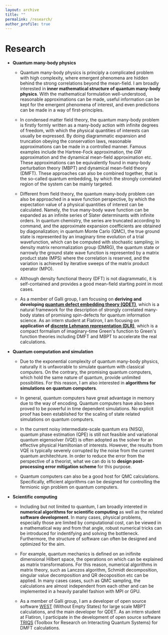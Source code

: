 ```yaml
---
layout: archive
title: ""
permalink: /research/
author_profile: true
---
```


<!-- {% include base_path %}

[<span style="color:navy">[Download CV]</span>](http://sekwonlee.github.io/files/cv.pdf) -->

<!-- <h2> Research interest </h2>  -->
# Research
<!-- I am broadly interested in developing hybrid quantum-classical theories and methods, including the following three parts. -->

- **Quantum many-body physics** <br>
  - Quantum many-body physics is principly a complicated problem with high complexity, where emergent phenomena are hidden behind the strong correlations beyond the mean-field. I am broadly interested in **inner mathematical structure of quantum many-body physics**. With the mathematical formulation well-understood, reasonable approximations can be made, useful information can be kept for the emergent phenomena of interest, and even predictions can be made in a way of first-principles. <br>

  - In condensed matter field theory, the quantum many-body problem is firstly formly written as a many-body action with infinite degrees of freedom, with which the physical quantities of interests can usually be expressed. By doing diagrammatic expansion and truncation obeying the conservation laws, reasonable approximations can be made in a controlled manner. Famous examples include the Hartree-Fock approximation, the *GW* approximation and the dynamical mean-field approximation etc. These approximations can be equivalently found in many-body perturbation theory (MBPT) and dynamical mean-field theory (DMFT). These approaches can also be combined together, that is the so-called quantum embedding, by which the strongly correlated region of the system can be mainly targeted.

  - Different from field theory, the quantum many-body problem can also be approached in a wave function perspective, by which the expectation value of a physical quantities of interest can be calculated. Namely, the true many-body wave function can be expanded as an infinite series of Slater determinants with infinite orders. In quantum chemistry, the series are truncated according to command, and the approximate expansion coefficients are obtained by diagonalization; in quantum Monte Carlo (QMC), the true ground state is represented by an imaginary time evolution of a trial wavefunction, which can be computed with stochastic sampling; in density matrix renormalization group (DMRG), the quantum state or narrowly the ground state wave function is represented by a matrix product state (MPS) where the correlation is reserved, and the variation is achieved by iterative sweeps of the matrix product operator (MPO).

  - Although density functional theory (DFT) is not diagrammatic, it is self-contained and provides a good mean-field starting point in most cases.

  - As a member of Galli group, I am focusing on **deriving and developing [quantum defect embedding theory (QDET)](https://arxiv.org/abs/2203.05493)**, which is a natural framework for the description of strongly correlated many-body states of promising spin-defects for quantum information science. As an intern student at Flatiron, I am focusing on **application of [discrete Lehmann representation (DLR)](https://arxiv.org/abs/2107.13094)**, which is a compact formalism of imaginary-time Green's function to Green's function theories including DMFT and MBPT to accelerate the real calculations.

    <!-- [**Accelerating dynamical mean-field calculations using the discrete Lehmann representation**](/publications/)<br>
    **Nan Sheng**, Jason Kaye, Kun Chen, Alexander Hampel, Sophie Beck, Nils Wentzell, and Olivier Parcollet.<br>
    *In preparation* (March 2022).

    [**Green's function formulation of quantum defect embedding theory**](https://arxiv.org/abs/2203.05493)<br>
    **Nan Sheng\***, Christian Vorwerk\*, Marco Govoni, and Giulia Galli.<br>
    *arXiv preprint arXiv:2203.05493* (March 2022).

    [**Quantum embedding theories to simulate condensed systems on quantum computers**](https://arxiv.org/abs/2105.04736)<br>
    Christian Vorwerk\*, **Nan Sheng\***, Marco Govoni, and Giulia Galli.<br>
    *arXiv preprint arXiv:2105.04736* (May 2021).

    [**Quantum embedding theory for strongly correlated states in materials**](https://pubs.acs.org/doi/10.1021/acs.jctc.0c01258)<br>
    He Ma, **Nan Sheng**, Marco Govoni, and Giulia Galli.<br>
    *J. Chem. Theory. Comput.* 2021, 17, 2116–2125 (April 2021).

    [**First-principles studies of strongly correlated states in defect spin qubits in diamond**](https://pubs.rsc.org/en/content/articlelanding/2020/cp/d0cp04585c)<br>
    He Ma, **Nan Sheng**, Marco Govoni, and Giulia Galli.<br>
    *Phys. Chem. Chem. Phys.* 2020, 22, 25522–25527 (November 2020). -->


  <!-- * **Areas:** <br>
    Condensed Matter field theory <br>
    Diagrammatic expansion <br>
    Quantum embedding theory (QET) <br>
    Dynamical mean-field theory (DMFT) <br>
    Many-body perturbation theory (MBPT) <br>
    Density functional theory (DFT) <br>
    Matrix product states (MPS) and density-matrix renormalization group (DMRG) <br>
    Post-Hartree-Fock (post-HF)
  * **Focus:** <br>
    Quantum defect embedding theory (QDET) for strongly-correlated states in materials<br>
    Discrete Lehnmann representation (DLR) for DMFT and MBPT <br>
    First-principles studies and predictions of spin qubits using QDET -->
    
- **Quantum computation and simulation** <br>
  - Due to the exponential complexity of quantum many-body physics, naturally it is unfavorable to simulate quantum with classical computers. On the contrary, the promising quantum computers, which hold the same nature of quantum, provide unlimited possiblities. For this reason, I am also interested in **algorithms for simulations on quantum computers**. <br>

  - In general, quantum computers have great advantage in memory due to the way of encoding. Quantum computers have also been proved to be powerful in time dependent simulations. No explicit proof has been established for the scaling of state related simulations on quantum computers.

  - In the current noisy intermediate-scale quantum era (NISQ), quantum phase estimation (QPE) is still not feasible and variational quantum eigensolver (VQE) is often adopted as the solver for an effective physical Hamiltonian of interests. However, the results from VQE is typically severely corrupted by the noise from the current quantum architechture. In order to reduce the error from the perspective of a theorist, what we can do is to **design post-processing error mitigation scheme** for this purpose.

  - Quantum computers can also be a good host for QMC calculations. Specifically, efficient algorithms can be designed for controlling the fermionic sign problem on quantum computers.

  <!-- * **Areas:** <br>
    Variational quantum eigensolver (VQE) <br>
    Quantum phase estimation (QPE) <br>
  * **Focus:** <br>
    Error mitigation scheme for quantum algorithms <br>
    Quantum algorithms as solvers for downfolded Hamiltonians -->
    
- **Scientific computing** <br>
  - Including but not limited to quantum, I am broadly intereted in **numerical algorithms for scientific computing** as well as the related **software development**. In many cases, physical problems, especially those are limited by computational cost, can be viewed in a mathematical way and from that angle, robust numerical tricks can be introduced for indentifying and solving the bottleneck. Furthermore, the structure of software can often be designed and optimized for the aim. <br>

  - For example, quantum mechanics is defined on an inifinite dimensional Hilbert space, the operations on which can be explained as matrix transformations. For this reason, numerical algorithms in matrix theory, such as Lanczos algorithm, Schmidt decomposition, singular value decomposition and QR decoposition etc can be applied. In many cases cases, such as QMC sampling, the calculations are almost independent from each other and can be implemented in a heavily parallel fashion with MPI or GPU.

  - As a member of Galli group, I am a developer of open source software [WEST](http://www.west-code.org) (Without Empty States) for large scale MBPT calculations, and the main developer for QDET. As an intern student at Flatiron, I participate in the development of open source software [TRIQS](https://triqs.github.io/triqs/latest) (Toolbox for Research on Interacting Quantum Systems) for DMFT calculations.

  <!-- * **Areas:** <br>
    Numerical computing <br>
    Parallel computing
  * **Focus:** <br>
    Development of open source software [WEST](http://www.west-code.org) (Without Empty States) for MBPT calculations <br>
    Development of open source software [TRIQS](https://triqs.github.io/triqs/latest) (Toolbox for Research on Interacting Quantum Systems) for DMFT calculations -->

    <!-- [**Accelerating dynamical mean-field calculations using the discrete Lehmann representation**](/publications/)<br>
    **Nan Sheng**, Jason Kaye, Kun Chen, Alexander Hampel, Sophie Beck, Nils Wentzell, and Olivier Parcollet.<br>
    *In preparation* (March 2022).

    [**Green's function formulation of quantum defect embedding theory**](https://arxiv.org/abs/2203.05493)<br>
    **Nan Sheng\***, Christian Vorwerk\*, Marco Govoni, and Giulia Galli.<br>
    *arXiv preprint arXiv:2203.05493* (March 2022).

    [**Quantum embedding theory for strongly correlated states in materials**](https://pubs.acs.org/doi/10.1021/acs.jctc.0c01258)<br>
    He Ma, **Nan Sheng**, Marco Govoni, and Giulia Galli.<br>
    *J. Chem. Theory. Comput.* 2021, 17, 2116–2125 (April 2021). -->
